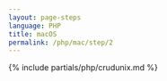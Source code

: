 ```yaml
---
layout: page-steps
language: PHP
title: macOS
permalink: /php/mac/step/2
---
```


{% include partials/php/crudunix.md %}

